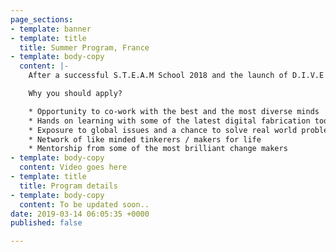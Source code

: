 ```yaml
---
page_sections:
- template: banner
- template: title
  title: Summer Program, France
- template: body-copy
  content: |-
    After a successful S.T.E.A.M School 2018 and the launch of D.I.V.E 2019, we bring to you yet another program to provide a global learning experience, this time in Paris, France. The **Summer Program** in France is a one month long project based program which Maker’s Asylum will be conducting in partnership with CRI, Interdisciplinary Research Center.

    Why you should apply?

    * Opportunity to co-work with the best and the most diverse minds
    * Hands on learning with some of the latest digital fabrication tools and practices
    * Exposure to global issues and a chance to solve real world problems using technology
    * Network of like minded tinkerers / makers for life
    * Mentorship from some of the most brilliant change makers
- template: body-copy
  content: Video goes here
- template: title
  title: Program details
- template: body-copy
  content: To be updated soon..
date: 2019-03-14 06:05:35 +0000
published: false

---
```

